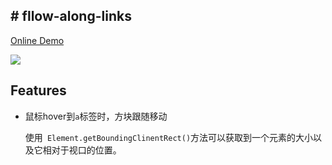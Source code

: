 ## # fllow-along-links

[Online Demo](https://dingdingbai.github.io/follow-along-links/)

![](http://ok7n02kz6.bkt.clouddn.com/FqYu_G8VWm6HhR82949Aqi4MVP0L.gif)

 ## Features

- 鼠标hover到`a`标签时，方块跟随移动

  使用` Element.getBoundingClinentRect()`方法可以获取到一个元素的大小以及它相对于视口的位置。

